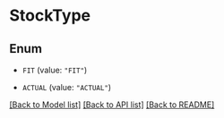 # StockType

## Enum


* `FIT` (value: `"FIT"`)

* `ACTUAL` (value: `"ACTUAL"`)


[[Back to Model list]](../README.md#documentation-for-models) [[Back to API list]](../README.md#documentation-for-api-endpoints) [[Back to README]](../README.md)



